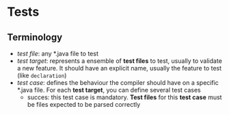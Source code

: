 # Tests

## Terminology

* *test file*: any \*.java file to test
* *test target*: represents a ensemble of **test files** to test, usually to validate a new feature. It should have an explicit name, usually the feature to test (like `declaration`) 
* *test case*: defines the behaviour the compiler should have on a specific \*.java file.
For each **test target**, you can define several test cases
    * succes: this test case is mandatory. **Test files** for this **test case** must be files expected to be parsed correctly
